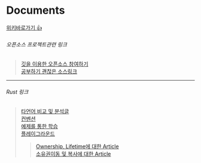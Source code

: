# Documents

[위키바로가기 :+1:](https://github.com/SADANG-HOBBITS/Documents/wiki)

###### 오픈소스 프로젝트관련 링크
> [깃을 이용한 오픈소스 참여하기](http://dogfeet.github.io/articles/2012/how-to-github.html)  
> [공부하기 괜찮은 소스링크](https://github.com/rust-lang/rust/blob/master/src/librustc_data_structures/graph/mod.rs)

***

###### Rust 링크
> [타언어 비교 및 분석글](http://arthurtw.github.io/2014/12/21/rust-anti-sloppy-programming-language.html)  
> [컨벤션](http://aturon.github.io/style/naming/README.html)  
> [예제를 통한 학습](http://rustbyexample.com/vec.html)  
> [플레이그라운드](https://play.rust-lang.org)  
>> [Ownership, Lifetime에 대한 Article](http://arthurtw.github.io/2014/11/30/rust-borrow-lifetimes.html)  
>> [소유권이동 및 복사에 대한 Article](http://stackoverflow.com/questions/24253344/move-vs-copy-in-rust/24253573#24253573)  
